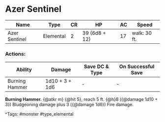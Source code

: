 # Azer Sentinel

| Name | Type | CR | HP | AC | Speed |
|------|------|----|----|----|-------|
| Azer Sentinel | Elemental | 2 | 39 (6d8 + 12) | 17 | walk: 30 ft. |

### Actions:

| Ability | Damage | Save DC & Type | On Successful Save |
|---------|--------|----------------|--------------------|
| Burning Hammer | 1d10 + 3 + 1d6 | - | - |


**Burning Hammer.** {@atkr m} {@hit 5}, reach 5 ft. {@h}8 ({@damage 1d10 + 3}) Bludgeoning damage plus 3 ({@damage 1d6}) Fire damage.

^Tags: #monster #type_elemental